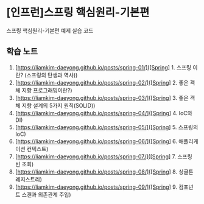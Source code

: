 # [인프런]스프링 핵심원리-기본편

스프링 핵심원리-기본편 예제 실습 코드

## 학습 노트
 1. [https://liamkim-daeyong.github.io/posts/spring-01/]([Spring] 1. 스프링 이란? (스프링의 탄생과 역사))
 1. [https://liamkim-daeyong.github.io/posts/spring-02/]([Spring] 2. 좋은 객체 지향 프로그래밍이란?)
 1. [https://liamkim-daeyong.github.io/posts/spring-03/]([Spring] 3. 좋은 객체 지향 설계의 5가지 원칙(SOLID))
 1. [https://liamkim-daeyong.github.io/posts/spring-04/]([Spring] 4. IoC와 DI)
 1. [https://liamkim-daeyong.github.io/posts/spring-05/]([Spring] 5. 스프링의 IoC)
 1. [https://liamkim-daeyong.github.io/posts/spring-06/]([Spring] 6. 애플리케이션 컨텍스트)
 1. [https://liamkim-daeyong.github.io/posts/spring-07/]([Spring] 7. 스프링 빈 조회)
 1. [https://liamkim-daeyong.github.io/posts/spring-08/]([Spring] 8. 싱글톤 레지스트리)
 1. [https://liamkim-daeyong.github.io/posts/spring-09/]([Spring] 9. 컴포넌트 스캔과 의존관계 주입)
